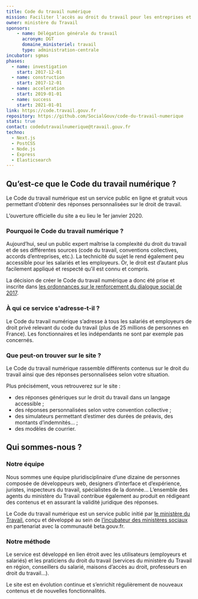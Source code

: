 ```yaml
---
title: Code du travail numérique
mission: Faciliter l'accès au droit du travail pour les entreprises et les employés.
owner: ministère du Travail
sponsors: 
    - name: Délégation générale du travail
      acronym: DGT
      domaine_ministeriel: travail
      type: administration-centrale
incubator: sgmas
phases:
  - name: investigation
    start: 2017-12-01
  - name: construction
    start: 2017-12-01
  - name: acceleration
    start: 2019-01-01
  - name: success
    start: 2021-01-01
link: https://code.travail.gouv.fr
repository: https://github.com/SocialGouv/code-du-travail-numerique
stats: true
contact: codedutravailnumerique@travail.gouv.fr
techno:
  - Next.js
  - PostCSS
  - Node.js
  - Express
  - Elasticsearch
---
```


## Qu’est-ce que le Code du travail numérique ?

Le Code du travail numérique est un service public en ligne et gratuit vous permettant d’obtenir des réponses personnalisées sur le droit de travail.

L’ouverture officielle du site a eu lieu le 1er janvier 2020.

### Pourquoi le Code du travail numérique ?

Aujourd’hui, seul un public expert maîtrise la complexité du droit du travail et de ses différentes sources (code du travail, conventions collectives, accords d’entreprises, etc.). La technicité du sujet le rend également peu accessible pour les salariés et les employeurs. Or, le droit est d’autant plus facilement appliqué et respecté qu’il est connu et compris.

La décision de créer le Code du travail numérique a donc été prise et inscrite dans [les ordonnances sur le renforcement du dialogue social de 2017](https://www.legifrance.gouv.fr/affichTexteArticle.do;jsessionid=F175675A5AF37BD5745391E7C64C2FAB.tplgfr41s_3?cidTexte=JORFTEXT000035607388&idArticle=LEGIARTI000036762196&dateTexte=20191129&categorieLien=id#LEGIARTI000036762196).

### À qui ce service s'adresse-t-il ?

Le Code du travail numérique s’adresse à tous les salariés et employeurs de droit privé relevant du code du travail (plus de 25 millions de personnes en France). Les fonctionnaires et les indépendants ne sont par exemple pas concernés.

### Que peut-on trouver sur le site ?

Le Code du travail numérique rassemble différents contenus sur le droit du travail ainsi que des réponses personnalisées selon votre situation.

Plus précisément, vous retrouverez sur le site :
- des réponses génériques sur le droit du travail dans un langage accessible ;
- des réponses personnalisées selon votre convention collective ;
- des simulateurs permettant d’estimer des durées de préavis, des montants d’indemnités… ;
- des modèles de courrier.

## Qui sommes-nous ?

### Notre équipe

Nous sommes une équipe pluridisciplinaire d’une dizaine de personnes composée de développeurs web, designers d’interface et d’expérience, juristes, inspecteurs du travail, spécialistes de la donnée… L’ensemble des agents du ministère du Travail contribue également au produit en rédigeant des contenus et en assurant la validité juridique des réponses.

Le Code du travail numérique est un service public initié par [le ministère du Travail](https://travail-emploi.gouv.fr/ministere/organisation/article/dgt-direction-generale-du-travail), conçu et développé au sein de [l’incubateur des ministères sociaux](https://incubateur.social.gouv.fr/) en partenariat avec la communauté beta.gouv.fr.

### Notre méthode

Le service est développé en lien étroit avec les utilisateurs (employeurs et salariés) et les praticiens du droit du travail (services du ministère du Travail en région, conseillers du salarié, maisons d’accès au droit, professeurs en droit du travail...).

Le site est en évolution continue et s’enrichit régulièrement de nouveaux contenus et de nouvelles fonctionnalités.
